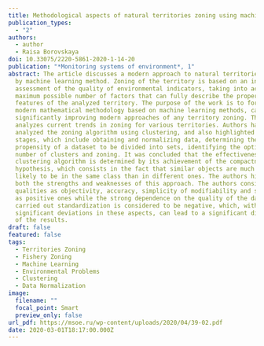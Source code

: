 ```yaml
---
title: Methodological aspects of natural territories zoning using machine learning
publication_types:
  - "2"
authors:
  - author
  - Raisa Borovskaya
doi: 10.33075/2220-5861-2020-1-14-20
publication: "*Monitoring systems of environment*, 1"
abstract: The article discusses a modern approach to natural territories zoning
  by machine learning method. Zoning of the territory is based on an integrated
  assessment of the quality of environmental indicators, taking into account the
  maximum possible number of factors that can fully describe the properties and
  features of the analyzed territory. The purpose of the work is to form a
  modern mathematical methodology based on machine learning methods, capable of
  significantly improving modern approaches of any territory zoning. The article
  analyzes current trends in zoning for various territories. Authors have
  analyzed the zoning algorithm using clustering, and also highlighted its main
  stages, which include obtaining and normalizing data, determining the
  propensity of a dataset to be divided into sets, identifying the optimal
  number of clusters and zoning. It was concluded that the effectiveness of any
  clustering algorithm is determined by its achievement of the compactness
  hypothesis, which consists in the fact that similar objects are much more
  likely to be in the same class than in different ones. The authors highlighted
  both the strengths and weaknesses of this approach. The authors consider such
  qualities as objectivity, accuracy, simplicity of modifiability and settings
  as positive ones while the strong dependence on the quality of the data of
  carried out standardization is considered to be negative, which, with any
  significant deviations in these aspects, can lead to a significant distortion
  of the results.
draft: false
featured: false
tags:
  - Territories Zoning
  - Fishery Zoning
  - Machine Learning
  - Environmental Problems
  - Clustering
  - Data Normalization
image:
  filename: ""
  focal_point: Smart
  preview_only: false
url_pdf: https://msoe.ru/wp-content/uploads/2020/04/39-02.pdf
date: 2020-03-01T18:17:00.000Z
---
```

